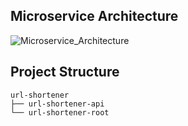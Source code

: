 ## Microservice Architecture
![Microservice_Architecture](https://i.imgur.com/uX1Qg1C.png)

## Project Structure
```
url-shortener
├── url-shortener-api
└── url-shortener-root
```
